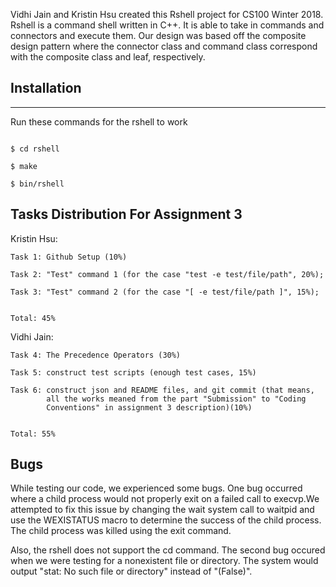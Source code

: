 Vidhi Jain and Kristin Hsu created this Rshell project for CS100 Winter 2018. 
Rshell is a command shell written in C++. 
It is able to take in commands and connectors and execute them.
Our design was based off the composite design pattern where the connector class and command class
correspond with the composite class and leaf, respectively.


## Installation
------------
Run these  commands for the rshell to work
```

$ cd rshell

$ make

$ bin/rshell
```

## Tasks Distribution For Assignment 3

Kristin Hsu:

    Task 1: Github Setup (10%)
    
    Task 2: "Test" command 1 (for the case "test -e test/file/path", 20%);
    
    Task 3: "Test" command 2 (for the case "[ -e test/file/path ]", 15%);
    
    
    Total: 45%
    
Vidhi Jain:

    Task 4: The Precedence Operators (30%)
    
    Task 5: construct test scripts (enough test cases, 15%)
    
    Task 6: construct json and README files, and git commit (that means, 
            all the works meaned from the part "Submission" to "Coding 
            Conventions" in assignment 3 description)(10%)
            
    
    Total: 55%
    

## Bugs

While testing our code, we experienced some bugs. One bug occurred where a child process would 
not properly exit on a failed call to execvp.We attempted to fix this issue by changing the
wait system call to waitpid and use the WEXISTATUS macro to determine the success of the 
child process. The child process was killed using the exit command.

Also, the rshell does not support the cd command.
The second bug occured when we were testing for a nonexistent file or directory. The system would
output "stat: No such file or directory" instead of "(False)".
